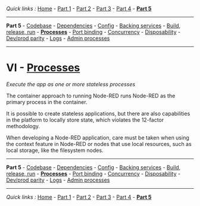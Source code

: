 *Quick links :*
[Home](/README.md) - [Part 1](../part1/README.md) - [Part 2](../part2/README.md) - [Part 3](../part3/README.md) - [Part 4](../part4/README.md) - [**Part 5**](../part5/README.md)
***
**Part 5** - [Codebase](CODEBASE.md) - [Dependencies](DEPENDENCIES.md) - [Config](CONFIG.md) - [Backing services](BACKING.md) - [Build, release, run](BUILD.md) - [**Processes**](PROCESSES.md) - [Port binding](PORT.md) - [Concurrency](CONCURRENCY.md) - [Disposability](DISPOSABILITY.md) - [Dev/prod parity](PARITY.md) - [Logs](LOGS.md) - [Admin processes](ADMIN.md)
***

# VI - [Processes](https://12factor.net/processes)

*Execute the app as one or more stateless processes*

The container approach to running Node-RED runs Node-RED as the primary process in the container.

It is possible to create stateless applications, but there are also capabilities in the platform to locally store state, which violates the 12-factor methodology.

When developing a Node-RED application, care must be taken when using the context feature in Node-RED or nodes that use local resources, such as local storage, like the filesystem nodes.

***
**Part 5** - [Codebase](CODEBASE.md) - [Dependencies](DEPENDENCIES.md) - [Config](CONFIG.md) - [Backing services](BACKING.md) - [Build, release, run](BUILD.md) - [**Processes**](PROCESSES.md) - [Port binding](PORT.md) - [Concurrency](CONCURRENCY.md) - [Disposability](DISPOSABILITY.md) - [Dev/prod parity](PARITY.md) - [Logs](LOGS.md) - [Admin processes](ADMIN.md)
***
*Quick links :*
[Home](/README.md) - [Part 1](../part1/README.md) - [Part 2](../part2/README.md) - [Part 3](../part3/README.md) - [Part 4](../part4/README.md) - [**Part 5**](../part5/README.md)
